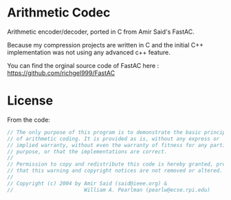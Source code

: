 # Arithmetic Codec
Arithmetic encoder/decoder, ported in C from Amir Said's FastAC.


Because my compression projects are written in C and the initial C++ implementation was not using any advanced c++ feature.

You can find the orginal source code of FastAC here : https://github.com/richgel999/FastAC


# License

From the code:
```C
// The only purpose of this program is to demonstrate the basic principles   -
// of arithmetic coding. It is provided as is, without any express or        -
// implied warranty, without even the warranty of fitness for any particular -
// purpose, or that the implementations are correct.                         -
//                                                                           -
// Permission to copy and redistribute this code is hereby granted, provided -
// that this warning and copyright notices are not removed or altered.       -
//                                                                           -
// Copyright (c) 2004 by Amir Said (said@ieee.org) &                         -
//                       William A. Pearlman (pearlw@ecse.rpi.edu)   
